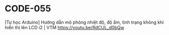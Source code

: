 # CODE-055
[Tự học Arduino] Hướng dẫn mô phỏng nhiệt độ, độ ẩm, tình trạng không khí hiển thị lên LCD i2 | VTM https://youtu.be/RdCUL_d0bQw
